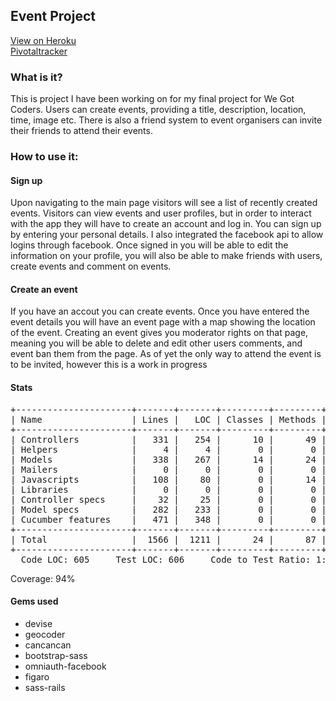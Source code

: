 <h2>Event Project</h2>

<a href="https://finn-event-project.herokuapp.com">View on Heroku</a><br>
<a href="https://www.pivotaltracker.com/n/projects/1786037">Pivotaltracker</a>

<h3>What is it?</h3>
<p>This is project I have been working on for my final project for We Got Coders.  Users can create events, providing a title, description, location, time, image etc.  There is also a friend system to event organisers can invite their friends to attend their events.</p>

<h3>How to use it:</h3>

<h4>Sign up</h4>
<p>Upon navigating to the main page visitors will see a list of recently created events.  Visitors can view events and user profiles, but in order to interact with the app they will have to create an account and log in.  You can sign up by entering your personal details.  I also integrated the facebook api to allow logins through facebook.  Once signed in you will be able to edit the information on your profile, you will also be able to make friends with users, create events and comment on events.</p>

<h4>Create an event</h4>
<p>If you have an accout you can create events.  Once you have entered the event details you will have an event page with a map showing the location of the event.  Creating an event gives you moderator rights on that page, meaning you will be able to delete and edit other users comments, and event ban them from the page.  As of yet the only way to attend the event is to be invited, however this is a work in progress</p>

<h4>Stats</h4>
<pre>
+----------------------+-------+-------+---------+---------+-----+-------+
| Name                 | Lines |   LOC | Classes | Methods | M/C | LOC/M |
+----------------------+-------+-------+---------+---------+-----+-------+
| Controllers          |   331 |   254 |      10 |      49 |   4 |     3 |
| Helpers              |     4 |     4 |       0 |       0 |   0 |     0 |
| Models               |   338 |   267 |      14 |      24 |   1 |     9 |
| Mailers              |     0 |     0 |       0 |       0 |   0 |     0 |
| Javascripts          |   108 |    80 |       0 |      14 |   0 |     3 |
| Libraries            |     0 |     0 |       0 |       0 |   0 |     0 |
| Controller specs     |    32 |    25 |       0 |       0 |   0 |     0 |
| Model specs          |   282 |   233 |       0 |       0 |   0 |     0 |
| Cucumber features    |   471 |   348 |       0 |       0 |   0 |     0 |
+----------------------+-------+-------+---------+---------+-----+-------+
| Total                |  1566 |  1211 |      24 |      87 |   3 |    11 |
+----------------------+-------+-------+---------+---------+-----+-------+
  Code LOC: 605     Test LOC: 606     Code to Test Ratio: 1:1.0
</pre>

<p>Coverage: 94%</p>

<h4>Gems used</h4>
<ul>
  <li>devise</li>
  <li>geocoder</li>
  <li>cancancan</li>
  <li>bootstrap-sass</li>
  <li>omniauth-facebook</li>
  <li>figaro</li>
  <li>sass-rails</li>
</ul>
